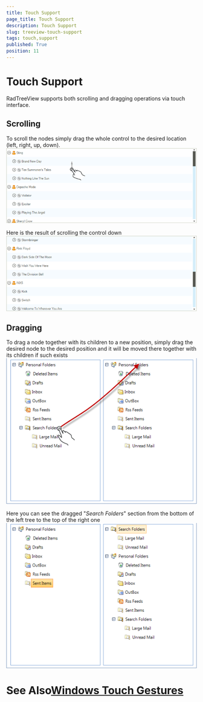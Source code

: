 ```yaml
---
title: Touch Support
page_title: Touch Support
description: Touch Support
slug: treeview-touch-support
tags: touch,support
published: True
position: 11
---
```


# Touch Support



RadTreeView supports both scrolling and dragging operations via touch interface.

## Scrolling

To scroll the nodes simply drag the whole control to the desired location (left, right, up, down).![treeview-touch-support 001](images/treeview-touch-support001.png)

Here is the result of scrolling the control down![treeview-touch-support 002](images/treeview-touch-support002.png)

## Dragging

To drag a node together with its children to a new position, simply drag the desired node to the desired
              position and it will be moved there together with its children if such exists
            ![treeview-touch-support 003](images/treeview-touch-support003.png)

Here you can see the dragged "*Search Folders*" section from the bottom of the left tree to the top of the right one
            ![treeview-touch-support 004](images/treeview-touch-support004.png)

# See Also[Windows Touch Gestures](http://msdn.microsoft.com/en-us/library/windows/desktop/dd940543(v=vs.85).aspx)
